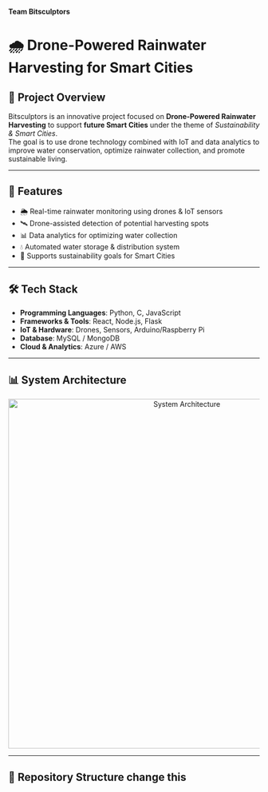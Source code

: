 **Team Bitsculptors**
# 🌧️  Drone-Powered Rainwater Harvesting for Smart Cities

## 📌 Project Overview
Bitsculptors is an innovative project focused on **Drone-Powered Rainwater Harvesting** to support **future Smart Cities** under the theme of *Sustainability & Smart Cities*.  
The goal is to use drone technology combined with IoT and data analytics to improve water conservation, optimize rainwater collection, and promote sustainable living.

---

## 🚀 Features
- 🌦️ Real-time rainwater monitoring using drones & IoT sensors  
- 🛰️ Drone-assisted detection of potential harvesting spots  
- 📊 Data analytics for optimizing water collection  
- 💧 Automated water storage & distribution system  
- 🌱 Supports sustainability goals for Smart Cities  

---

## 🛠️ Tech Stack
- **Programming Languages**: Python, C, JavaScript  
- **Frameworks & Tools**: React, Node.js, Flask  
- **IoT & Hardware**: Drones, Sensors, Arduino/Raspberry Pi  
- **Database**: MySQL / MongoDB  
- **Cloud & Analytics**: Azure / AWS  

---
<h2>📊 System Architecture</h2>
<p align="center">
  <img src="./images/Drones(AI%20vision).png" alt="System Architecture" width="700"/>
</p>



---

## 📂 Repository Structure change this
